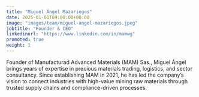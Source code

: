 ```yaml
---
title: "Miguel Ángel Mazariegos"
date: 2025-01-01T09:00:00+00:00
image: "images/team/miguel-angel-mazariegos.jpeg"
jobtitle: "Founder & CEO"
linkedinurl: "https://www.linkedin.com/in/mamwg"
promoted: true
weight: 1
---
```


Founder of Manufacturad Advanced Materials (MAM) Sas., Miguel Ángel brings
years of expertise in precious materials trading, logistics, and sector
consultancy. Since establishing MAM in 2021, he has led the company’s vision to
connect industries with high-value mining raw materials through trusted supply
chains and compliance-driven processes.
